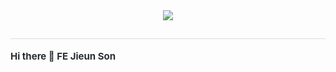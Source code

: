 

<div align= "center">
    <img src="https://capsule-render.vercel.app/api?type=waving&color=gradient&height=180&text=Happy%20Programming!&animation=&fontColor=ffffff&fontSize=40" />
</div>
    <h2 style="border-bottom: 1px solid #d8dee4; color: #282d33;">  </h2>  
    <div style="font-weight: 700; font-size: 15px; text-align: left; color: #282d33;"> Hi there 👋 FE Jieun Son </div> 

  
    
